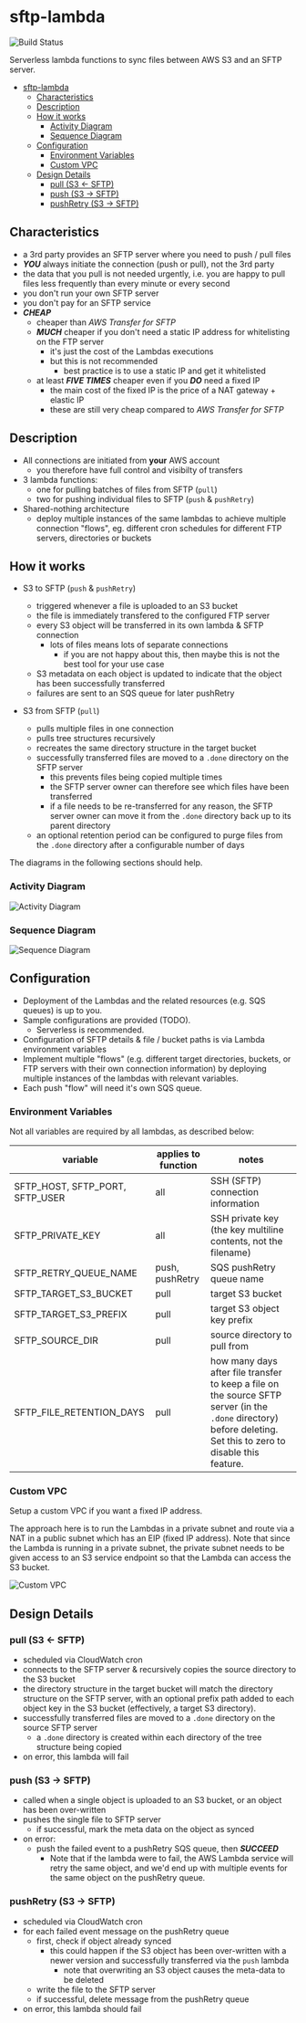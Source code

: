 # sftp-lambda

![Build Status](https://github.com/lqueryvg/sftp-lambda/workflows/Test/badge.svg)

Serverless lambda functions to sync files between AWS S3 and an SFTP server.

- [sftp-lambda](#sftp-lambda)
  - [Characteristics](#characteristics)
  - [Description](#description)
  - [How it works](#how-it-works)
    - [Activity Diagram](#activity-diagram)
    - [Sequence Diagram](#sequence-diagram)
  - [Configuration](#configuration)
    - [Environment Variables](#environment-variables)
    - [Custom VPC](#custom-vpc)
  - [Design Details](#design-details)
    - [pull (S3 <- SFTP)](#pull-s3---sftp)
    - [push (S3 -> SFTP)](#push-s3---sftp)
    - [pushRetry (S3 -> SFTP)](#pushretry-s3---sftp)

## Characteristics

- a 3rd party provides an SFTP server where you need to push / pull files
- **_YOU_** always initiate the connection (push or pull), not the 3rd party
- the data that you pull is not needed urgently, i.e. you are happy to pull
  files less frequently than every minute or every second
- you don't run your own SFTP server
- you don't pay for an SFTP service
- **_CHEAP_**
  - cheaper than _AWS Transfer for SFTP_
  - **_MUCH_** cheaper if you don't need a static IP address for whitelisting on the FTP server
    - it's just the cost of the Lambdas executions
    - but this is not recommended
      - best practice is to use a static IP and get it whitelisted
  - at least **_FIVE TIMES_** cheaper even if you **_DO_** need a fixed IP
    - the main cost of the fixed IP is the price of a NAT gateway + elastic IP
    - these are still very cheap compared to _AWS Transfer for SFTP_

## Description

- All connections are initiated from **your** AWS account
  - you therefore have full control and visibilty of transfers
- 3 lambda functions:
  - one for pulling batches of files from SFTP (`pull`)
  - two for pushing individual files to SFTP (`push` & `pushRetry`)
- Shared-nothing architecture
  - deploy multiple instances
    of the same lambdas to achieve multiple connection "flows",
    eg. different cron schedules for different FTP servers, directories or buckets

## How it works

- S3 to SFTP (`push` & `pushRetry`)

  - triggered whenever a file is uploaded to an S3 bucket
  - the file is immediately transfered to the configured FTP server
  - every S3 object will be transferred in its own lambda & SFTP connection
    - lots of files means lots of separate connections
      - if you are not happy about this,
        then maybe this is not the best tool for your use case
  - S3 metadata on each object is updated to indicate that the object has been
    successfully transferred
  - failures are sent to an SQS queue for later pushRetry

- S3 from SFTP (`pull`)
  - pulls multiple files in one connection
  - pulls tree structures recursively
  - recreates the same directory structure in the target bucket
  - successfully transferred files are moved to a `.done` directory on the SFTP server
    - this prevents files being copied multiple times
    - the SFTP server owner can therefore see which files have been transferred
    - if a file needs to be re-transferred for any reason,
      the SFTP server owner can move it from the `.done` directory back up to its parent directory
  - an optional retention period can be configured to purge files from
    the `.done` directory after a configurable number of days

The diagrams in the following sections should help.

### Activity Diagram

![Activity Diagram](diagrams/activity.png)

### Sequence Diagram

![Sequence Diagram](diagrams/sequence.png)

## Configuration

- Deployment of the Lambdas and the related resources (e.g. SQS queues) is up to you.
- Sample configurations are provided (TODO).
  - Serverless is recommended.
- Configuration of SFTP details & file / bucket paths is via Lambda environment variables
- Implement multiple "flows" (e.g. different target directories, buckets, or FTP servers with their
  own connection information) by deploying multiple instances of the lambdas with relevant variables.
- Each push "flow" will need it's own SQS queue.

### Environment Variables

Not all variables are required by all lambdas, as described below:

| variable                        | applies to function | notes                                                                                                                                                            |
| ------------------------------- | ------------------- | ---------------------------------------------------------------------------------------------------------------------------------------------------------------- |
| SFTP_HOST, SFTP_PORT, SFTP_USER | all                 | SSH (SFTP) connection information                                                                                                                                |
| SFTP_PRIVATE_KEY                | all                 | SSH private key (the key multiline contents, not the filename)                                                                                                   |
| SFTP_RETRY_QUEUE_NAME           | push, pushRetry     | SQS pushRetry queue name                                                                                                                                         |
| SFTP_TARGET_S3_BUCKET           | pull                | target S3 bucket                                                                                                                                                 |
| SFTP_TARGET_S3_PREFIX           | pull                | target S3 object key prefix                                                                                                                                      |
| SFTP_SOURCE_DIR                 | pull                | source directory to pull from                                                                                                                                    |
| SFTP_FILE_RETENTION_DAYS        | pull                | how many days after file transfer to keep a file on the source SFTP server (in the `.done` directory) before deleting. Set this to zero to disable this feature. |

### Custom VPC

Setup a custom VPC if you want a fixed IP address.

The approach here is to run the Lambdas in a private subnet and route via a NAT
in a public subnet which has an EIP (fixed IP address). Note that since the
Lambda is running in a private subnet, the private subnet needs to be given
access to an S3 service endpoint so that the Lambda can access the S3 bucket.

![Custom VPC](diagrams/vpc.png)

## Design Details

### pull (S3 <- SFTP)

- scheduled via CloudWatch cron
- connects to the SFTP server & recursively copies the source directory to the S3 bucket
- the directory structure in the target bucket will match the directory
  structure on the SFTP server, with an optional prefix path added to each object key
  in the S3 bucket (effectively, a target S3 directory).
- successfully transferred files are moved to a `.done` directory on the source SFTP server
  - a `.done` directory is created within each directory of the tree structure being copied
- on error, this lambda will fail

### push (S3 -> SFTP)

- called when a single object is uploaded to an S3 bucket, or an object has been over-written
- pushes the single file to SFTP server
  - if successful, mark the meta data on the object as synced
- on error:
  - push the failed event to a pushRetry SQS queue, then **_SUCCEED_**
    - Note that if the lambda were to fail, the AWS Lambda service will retry
      the same object, and we'd end up with multiple events for the same object
      on the pushRetry queue.

### pushRetry (S3 -> SFTP)

- scheduled via CloudWatch cron
- for each failed event message on the pushRetry queue
  - first, check if object already synced
    - this could happen if the S3 object has been over-written with a newer version
      and successfully transferred via the `push` lambda
      - note that overwriting an S3 object causes the meta-data to be deleted
  - write the file to the SFTP server
  - if successful, delete message from the pushRetry queue
- on error, this lambda should fail
